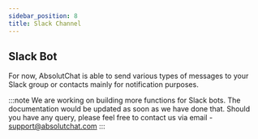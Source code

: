 ```yaml
---
sidebar_position: 8
title: Slack Channel
---
```


## Slack Bot

For now, AbsolutChat is able to send various types of messages to your Slack group or contacts mainly for notification purposes.

:::note
We are working on building more functions for Slack bots. The documentation would be updated as soon as we have done that. Should you have any query, please feel free to contact us via email - [support@absolutchat.com](mailto:support@absolutchat.com)
:::
